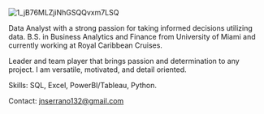 ![1_jB76MLZjiNhGSQQvxm7LSQ](https://user-images.githubusercontent.com/83378141/119193317-7438e300-ba4f-11eb-8b73-2ddb4fc84af5.gif)

Data Analyst with a strong passion for taking informed decisions utilizing data. B.S. in Business Analytics and Finance from University of Miami and currently working at Royal Caribbean Cruises. 

Leader and team player that brings passion and determination to any project. I am versatile, motivated, and detail oriented.

Skills: SQL, Excel, PowerBI/Tableau, Python. 

Contact:
jnserrano132@gmail.com




